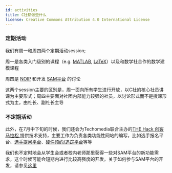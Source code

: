 ```yaml
---
id: activities
title: C社都做些什么
license: Creative Commons Attribution 4.0 International License
---
```


### 定期活动

我们有周一和周四两个定期活动session;

周一是各类入门级别的课程（e.g. [MATLAB](learning/MATLAB.md), [LaTeX](learning/LaTeX.md)）以及和数学社合作的数学建模课程

周四是 [NOIP](learning/NOIP.md) 和开发 [SAM平台](SAM/README.md) 的讨论

这两个session主要的区别是，周一面向所有学生进行开放，以C社的核心社员讲课为主要形式；周四主要面对社团内部能力较强的社员，以讨论形式而不是授课形式为主，由社长、副社长主导

### 不定期活动

此外，在7月中下旬的时候，我们还会为Techomedia联合主办的[THE Hack 创客马拉松 ](https://thehack.org.cn)提供技术支持，主要工作为负责各类功能性网站的编写，比如选手报名平台、[选手提问平台](https://github.com/shuye02/helpq)、[硬件预约/追踪平台](https://github.com/shuye02/cog)等等

我们也不定时地会从学生会或者校内老师那里获得一些对SAM平台的新功能需求，这个时候可能会短期内进行比较高强度的开发。关于如何参与SAM平台的开发，请参见[这里](SAM/contribution.md)

